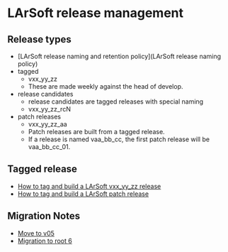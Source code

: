 # LArSoft release management



## Release types

-   [LArSoft release naming and retention policy](LArSoft release naming policy)
-   tagged
    -   vxx_yy_zz
    -   These are made weekly against the head of develop.
-   release candidates
    -   release candidates are tagged releases with special naming
    -   vxx_yy_zz_rcN
-   patch releases
    -   vxx_yy_zz_aa
    -   Patch releases are built from a tagged release.
    -   If a release is named vaa_bb_cc, the first patch release will be vaa_bb_cc_01.

## Tagged release

-   [How to tag and build a LArSoft vxx_yy_zz release](How_to_tag_and_build_a_LArSoft_vx_yy_zz_release)
-   [How to tag and build a LArSoft patch release](How_to_tag_and_build_a_LArSoft_patch_release)

## Migration Notes

-   [Move to v05](Move_to_v05)
-   [Migration to root 6](Migration_to_root_6)
